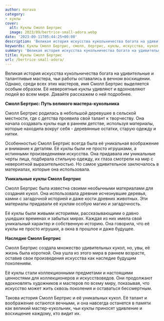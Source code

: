 ```yaml
---
author: morava
category:
- куклы
cover:
  alt: Куклы Смолл Бертрис
  image: 2023/09/bertrice-small-adora.webp
date: '2023-09-11T05:44:25+00:00'
description: 'Великая история искусства кукольничества богата на удивительные и талантливые мастера, чьи работы оставались в вечном восхищении. Однако, среди всех этих...'
keywords: Куклы Смолл Бертрис, смолл, бертрис, куклы, искусства, кукол, история, мастера, чьи, мастеров, свой, талант, раннем, материалы, которые, одежду
summary: 'Великая история искусства кукольничества богата на удивительные и талантливые мастера, чьи работы оставались в вечном восхищении. Однако, среди всех этих...'
title: Куклы Смолл Бертрис
url: /bertrice-small-adora/
---
```


Великая история искусства кукольничества богата на удивительные и талантливые мастера, чьи работы оставались в вечном восхищении. Однако, среди всех этих мастеров, имя Смолл Бертрис выделяется особым образом. Её невероятные куклы удивляют и вдохновляют людей во всем мире. Давайте расскажем о ней подробнее.

**Смолл Бертрис: Путь великого мастера-кукольника**

Смолл Бертрис родилась в небольшой деревушке в сельской местности, где с детства проявила свой талант к творчеству. Она начала создавать куклы еще в раннем детстве, используя материалы, которые находила вокруг себя \- деревянные остатки, старую одежду и нитки.

Особенностью Смолл Бертрис всегда была её уникальная воображение и внимание к деталям. Её куклы были не просто игрушками, а истинными произведениями искусства. Она придавала им уникальные черты лица, подбирала стильную одежду, их глаза смотрели на мир с невероятной выразительностью. Но самое удивительное заключалось в материалах, которые она использовала.

**Уникальные куклы Смолл Бертрис**

Смолл Бертрис была известна своими необычными материалами для создания кукол. Она использовала древние исчезнувшие деревья, камни с загадочной историей и даже кости древних животных. Эти материалы придавали её куклам особую магию и загадочность.

Её куклы были живыми историями, рассказывающими о давно ушедших временах и забытых мирах. Каждая из них имела свой уникальный характер и собственную историю. Она говорила, что её куклы не просто игрушки, а окна в прошлое и даже будущее.

**Наследие Смолл Бертрис**

Смолл Бертрис создала множество удивительных кукол, но, увы, её жизнь была короткой. Она ушла из этого мира в раннем возрасте, оставив свои произведения искусства как наследие будущим поколениям.

Её куклы стали коллекционными предметами и настоящими ценностями для коллекционеров и искусствоведов. Они продолжают вдохновлять художников и мастеров по всему миру, показывая, что искусство может жить сквозь поколения и оставаться бессмертным.

Такова история Смолл Бертрис и её уникальных кукол. Её талант и воображение остаются вечными, и она навсегда останется в памяти как великий мастер-кукольник, чьи куклы приносят удивление и восхищение каждому, кто видит их.